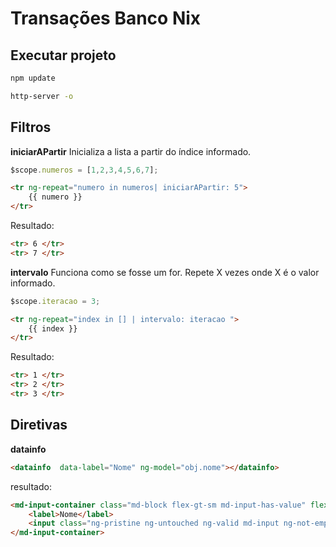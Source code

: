 # Transações Banco Nix

## Executar projeto

```bash
npm update
```

```bash
http-server -o
```

## Filtros

**iniciarAPartir**
Inicializa a lista a partir do índice informado.
```javascript
$scope.numeros = [1,2,3,4,5,6,7];
```
```html
<tr ng-repeat="numero in numeros| iniciarAPartir: 5">
	{{ numero }}
</tr>
```
Resultado:
```html
<tr> 6 </tr>
<tr> 7 </tr>
```

**intervalo**
Funciona como se fosse um for. Repete X vezes onde X é o valor informado.
```javascript
$scope.iteracao = 3;
```
```html
<tr ng-repeat="index in [] | intervalo: iteracao ">
	{{ index }}
</tr>
```
Resultado:
```html
<tr> 1 </tr>
<tr> 2 </tr>
<tr> 3 </tr>
```

## Diretivas
**datainfo**
```html
<datainfo  data-label="Nome" ng-model="obj.nome"></datainfo>
```
resultado:
```html
<md-input-container class="md-block flex-gt-sm md-input-has-value" flex-gt-sm="">
	<label>Nome</label>
	<input class="ng-pristine ng-untouched ng-valid md-input ng-not-empty" value="Vader" aria-invalid="false" style="">
</md-input-container>
```